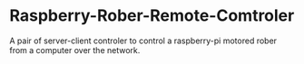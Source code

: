 # Raspberry-Rober-Remote-Comtroler
A pair of server-client controler to control a raspberry-pi motored rober from a computer over the network.
